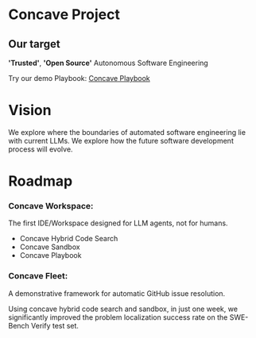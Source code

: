 # Concave Project 

## Our target

**'Trusted'**, **'Open Source'** Autonomous Software Engineering


Try our demo Playbook: [Concave Playbook](https://concave-ai.vercel.app/)

# Vision

We explore where the boundaries of automated software engineering lie with current LLMs.
We explore how the future software development process will evolve.


# Roadmap

### Concave Workspace:

The first IDE/Workspace designed for LLM agents, not for humans.

- Concave Hybrid Code Search
- Concave Sandbox
- Concave Playbook




### Concave Fleet:

A demonstrative framework for automatic GitHub issue resolution. 

Using concave hybrid code search and sandbox, in just one week, we significantly improved the problem localization success rate on the SWE-Bench Verify test set.
